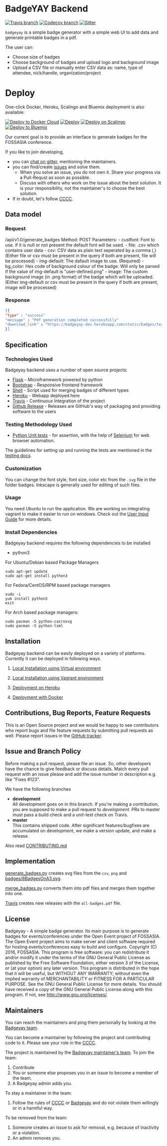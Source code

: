 
# BadgeYAY Backend

[![Travis branch](https://img.shields.io/travis/fossasia/badgeyay/development.svg?style=flat-square)](https://travis-ci.org/fossasia/badgeyay)
[![Codecov branch](https://img.shields.io/codecov/c/github/fossasia/badgeyay/development.svg?style=flat-square&label=Codecov+Coverage)](https://codecov.io/gh/fossasia/badgeyay)
[![Gitter](https://img.shields.io/badge/chat-on%20gitter-ff006f.svg?style=flat-square)][gitter]

`badgeyay` is a simple badge generator with a simple web UI to add data and generate printable badges in a pdf.

The user can:
  * Choose size of badges
  * Choose background of badges and upload logo and background image
  * Upload a CSV file or manually enter CSV data as: name, type of attendee, nick/handle, organization/project

# Deploy
One-click Docker, Heroku, Scalingo and Bluemix deployment is also available:

[![Deploy to Docker Cloud](https://files.cloud.docker.com/images/deploy-to-dockercloud.svg)](https://cloud.docker.com/stack/deploy/?repo=https://github.com/fossasia/badgeyay) [![Deploy](https://www.herokucdn.com/deploy/button.svg)](https://heroku.com/deploy?template=https://github.com/fossasia/badgeyay/tree/development) [![Deploy on Scalingo](https://cdn.scalingo.com/deploy/button.svg)](https://my.scalingo.com/deploy?source=https://github.com/fossasia/badgeyay#development) [![Deploy to Bluemix](https://bluemix.net/deploy/button.png)](https://bluemix.net/deploy?repository=https://github.com/fossasia/badgeyay&branch=development)
<!-- Replace with backend specific demo
Checkout badgeyay backend in action:

 ![Demo GIF](app/working.gif)

[![Demo YouTube](https://user-images.githubusercontent.com/8705386/30831526-438f8c4c-a237-11e7-83fc-c12046f12e18.png)](https://www.youtube.com/watch?v=Gh8j_01LIoQ)-->

Our current goal is to provide an interface to generate badges for the FOSSASIA conference.

If you like to join developing,

- you can [chat on gitter][gitter], mentioning the maintainers.
- you can find/create [issues](https://github.com/fossasia/badgeyay/issues) and solve them.
  - When you solve an issue, you do not own it. Share your progress via a Pull-Requst as soon as possible.
  - Discuss with others who work on the issue about the best solution. It is your responsibility, not the maintainer's to choose the best solution.
- If in doubt, let's follow [CCCC][cccc].

Data model
----------

### Request

/api/v1.0/generate_badges</h2>
    Method: POST
    Parameters:
    - custfont: Font to use. if it is null or not present the default font will be used.
    - file: .csv which contains user data
    - csv: CSV data as plain text seperated by a comma (,)
    (Either file or csv must be present in the query if both are present, file will be processed)
    - img-default: The dafault image to use. (Required)
    - bg_color: Hex code of background colour of the badge. Will only be parsed if the value of img-default is "user-defined.png"
    - image: The custom background image (in .png format) of the badge which will be uploaded.
    (Either img-default or csv must be present in the query if both are present, image will be processed)

### Response

```json
[{
"type" : "success"
"message" : "Pdf generation completed successfully"
"download_link" : "https://badgeyay-dev.herokuapp.com/static/badges/team-png-csv-badges.pdf"
}]
```

Specification
-------------

### Technologies Used

Badgeyay backend uses a number of open source projects:

* [Flask](http://flask.pocoo.org/) - Microframework powered by python
* [Bootstrap](https://getbootstrap.com/docs/3.3/) - Responsive frontend framework
* [Shell](https://en.wikipedia.org/wiki/Unix_shell) - Script used for merging badges of different types
* [Heroku](https://www.heroku.com/) - Webapp deployed here
* [Travis](travis-ci.org) - Continuous Integration of the project
* [Github Release](https://help.github.com/articles/creating-releases/) - Releases are GitHub's way of packaging and providing software to the users

### Testing Methodology Used

* [Python Unit tests](https://docs.python.org/3/library/unittest.html) - for assertion, with the help of [Selenium](https://github.com/SeleniumHQ/Selenium) for web browser automation.

The guidelines for setting up and running the tests are mentioned in the [testing docs](docs/test/testing.md).



### Customization

You can change the font style, font size, color etc from the `.svg` file in the folder badges.
Inkscape is generally used for editing of such files.

### Usage

You need Ubuntu to run the application. We are working on integrating vagrant to make it easier to run on windows. Check out the [User Input Guide](https://badgeyay-dev.herokuapp.com/guide) for more details.

### Install Dependencies

Badgeyay backend requires the following dependencies to be installed
- python3

For Ubuntu/Debian based Package Managers
```
sudo apt-get update
sudo apt-get install python3
```

For Fedora/CentOS/RPM based package managers
```
sudo -i
yum install python3
exit
```

For Arch based package managers:
```
sudo pacman -S python-cairosvg
sudo pacman -S python-lxml
```

Installation
--------------
Badgeyay backend can be easily deployed on a variety of platforms. Currently it can be deployed in following ways.

1. [Local Installation using Virtual environment](/docs/installation/localvir.md)

2. [Local Installation using Vagrant environment](/docs/installation/localvag.md)

3. [Deployment on Heroku](/docs/installation/heroku.md)

4. [Deployment with Docker](/docs/installation/docker.md)


Contributions, Bug Reports, Feature Requests
--------------
This is an Open Source project and we would be happy to see contributors who report bugs and file feature requests by submitting pull requests as well. Please report issues in the [GitHub tracker](https://github.com/fossasia/badgeyay/issues/new).

## Issue and Branch Policy

Before making a pull request, please file an issue. So, other developers have the chance to give feedback or discuss details. Match every pull request with an issue please and add the issue number in description e.g. like "Fixes #123".

We have the following branches   
 * **development**   
   All development goes on in this branch. If you're making a contribution,
   you are supposed to make a pull request to _development_.
   PRs to master must pass a build check and a unit-test check on Travis.
 * **master**   
   This contains shipped code. After significant features/bugfixes are accumulated on development, we make a version update, and make a release.


Also read [CONTRIBUTING.md](https://github.com/fossasia/badgeyay/blob/development/.github/CONTRIBUTING.md)


Implementation
--------------

[generate_badges.py](/app/generate-badges.py) creates svg files from the `csv`, `png` and
[badges/8BadgesOnA3.svg](badges/8BadgesOnA3.svg).

[merge_badges.py](/app/merge_badges.py) converts them into pdf files and merges
them together into one.

[Travis](https://github.com/fossasia/badgeyay/blob/development/.travis.yml) creates new releases with the `all-badges.pdf` file.

License
-------------------

Badgeyay - A simple badge generator. Its main purpose is to generate badges for events/conferences under the Open Event project of FOSSASIA. The Open Event project aims to make server and client software required for hosting events/conferences easy to build and configure. Copyright (C) 2016, FOSSASIA. This program is free software: you can redistribute it and/or modify it under the terms of the GNU General Public License as published by the Free Software Foundation, either version 3 of the License, or (at your option) any later version. This program is distributed in the hope that it will be useful, but WITHOUT ANY WARRANTY; without even the implied warranty of MERCHANTABILITY or FITNESS FOR A PARTICULAR PURPOSE. See the GNU General Public License for more details. You should have received a copy of the GNU General Public License along with this program. If not, see http://www.gnu.org/licenses/.


Maintainers
-------------------

You can reach the maintainers and ping them personally by looking at the [Badgeyay team][team].

You can become a maintainer by following the project and contributing code to it.
Please see your role in the [CCCC][cccc].

The project is maintained by the [Badgeyay maintainer's team][team].
To join the team:
1. Contribute
2. You or someone else proposes you in an issue to become a member of the team.
3. A Badgeyay admin adds you.

To stay a maintainer in the team:
1. Follow the rules of [CCCC][cccc] or [Badgeyay](.github/CONTRIBUTING.md) and do not violate them willingly or in a harmful way.

To be removed from the team:
1. Someone creates an issue to ask for removal, e.g. because of inactivity or a violation.
2. An admin removes you.


[gitter]: https://gitter.im/fossasia/badgeyay
[cccc]: https://rfc.zeromq.org/spec:42/C4
[team]: https://github.com/orgs/fossasia/teams/badgeyay-admin/members
